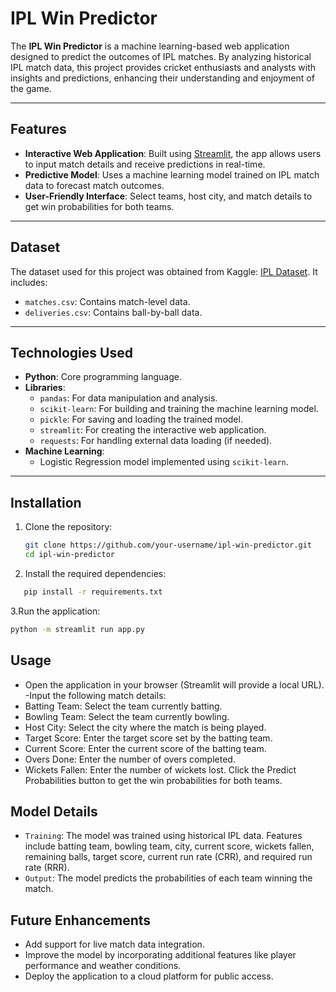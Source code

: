 # IPL Win Predictor

The **IPL Win Predictor** is a machine learning-based web application designed to predict the outcomes of IPL matches. By analyzing historical IPL match data, this project provides cricket enthusiasts and analysts with insights and predictions, enhancing their understanding and enjoyment of the game.

---

## Features

- **Interactive Web Application**: Built using [Streamlit](https://streamlit.io/), the app allows users to input match details and receive predictions in real-time.
- **Predictive Model**: Uses a machine learning model trained on IPL match data to forecast match outcomes.
- **User-Friendly Interface**: Select teams, host city, and match details to get win probabilities for both teams.

---

## Dataset

The dataset used for this project was obtained from Kaggle: [IPL Dataset](https://www.kaggle.com/datasets/ramjidoolla/ipl-data-set). It includes:
- `matches.csv`: Contains match-level data.
- `deliveries.csv`: Contains ball-by-ball data.

---

## Technologies Used

- **Python**: Core programming language.
- **Libraries**:
  - `pandas`: For data manipulation and analysis.
  - `scikit-learn`: For building and training the machine learning model.
  - `pickle`: For saving and loading the trained model.
  - `streamlit`: For creating the interactive web application.
  - `requests`: For handling external data loading (if needed).
- **Machine Learning**:
  - Logistic Regression model implemented using `scikit-learn`.

---

## Installation

1. Clone the repository:
   ```bash
   git clone https://github.com/your-username/ipl-win-predictor.git
   cd ipl-win-predictor
2. Install the required dependencies:
```bash
   pip install -r requirements.txt
```
3.Run the application:
```bash
python -m streamlit run app.py
```
## Usage
- Open the application in your browser (Streamlit will provide a local URL).
-Input the following match details:
- Batting Team: Select the team currently batting.
- Bowling Team: Select the team currently bowling.
- Host City: Select the city where the match is being played.
- Target Score: Enter the target score set by the batting team.
- Current Score: Enter the current score of the batting team.
- Overs Done: Enter the number of overs completed.
- Wickets Fallen: Enter the number of wickets lost.
Click the Predict Probabilities button to get the win probabilities for both teams.

## Model Details
- `Training`:
The model was trained using historical IPL data.
Features include batting team, bowling team, city, current score, wickets fallen, remaining balls, target score, current run rate (CRR), and required run rate (RRR).
- `Output`:
The model predicts the probabilities of each team winning the match.

## Future Enhancements
- Add support for live match data integration.
- Improve the model by incorporating additional features like player performance and weather conditions.
- Deploy the application to a cloud platform for public access.




